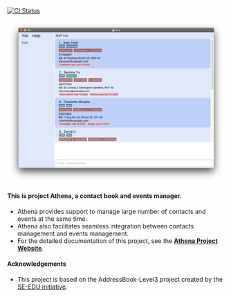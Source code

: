 [![CI Status](https://github.com/AY2021S1-CS2103T-W10-4/tp/workflows/Java%20CI/badge.svg)](https://github.com/AY2021S1-CS2103T-W10-4/tp/actions)

![Ui](docs/images/Ui.png)

#### This is project **Athena**, a contact book and events manager.<br>

* Athena provides support to manage large number of contacts and events at the same time.
* Athena also facilitates seamless integration between contacts management and events management.
* For the detailed documentation of this project, see the **[Athena Project Website](https://ay2021s1-cs2103t-w10-4.github.io/tp/)**.

#### Acknowledgements
* This project is based on the AddressBook-Level3 project created by the [SE-EDU initiative](https://se-education.org).
